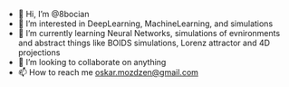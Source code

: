 - 👋 Hi, I’m @8bocian
- 👀 I’m interested in DeepLearning, MachineLearning, and simulations
- 🌱 I’m currently learning Neural Networks, simulations of evnironments and abstract things like BOIDS simulations, Lorenz attractor and 4D projections
- 💞️ I’m looking to collaborate on anything
- 📫 How to reach me oskar.mozdzen@gmail.com

<!---
8bocian/8bocian is a ✨ special ✨ repository because its `README.md` (this file) appears on your GitHub profile.
You can click the Preview link to take a look at your changes.
--->
